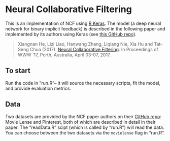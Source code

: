 Neural Collaborative Filtering
================

This is an implementation of NCF using [R
Keras](https://keras.rstudio.com/index.html). The model (a deep neural
network for binary implicit feedback) is described in the following
paper and implemented by its authors using Keras (see [this GitHub
repo](https://github.com/hexiangnan/neural_collaborative_filtering)).

> Xiangnan He, Lizi Liao, Hanwang Zhang, Liqiang Nie, Xia Hu and
> Tat-Seng Chua (2017). [Neural Collaborative
> Filtering](https://dl.acm.org/doi/10.1145/3038912.3052569). In
> Proceedings of WWW ’17, Perth, Australia, April 03-07, 2017.

## To start

Run the code in “run.R”– it will source the necessary scripts, fit the
model, and provide evaluation metrics.

## Data

Two datasets are provided by the NCF paper authors on their [GitHub
repo](https://github.com/hexiangnan/neural_collaborative_filtering/tree/master/Data):
Movie Lense and Pinterest, both of which are described in detail in
their paper. The “readData.R” scipt (which is called by “run.R”) will
read the data. You can choose between the two datasets via the
`movielense` flag in “run.R”.
